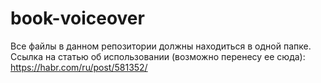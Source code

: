 # book-voiceover
Все файлы в данном репозитории должны находиться в одной папке.
Ссылка на статью об использовании (возможно перенесу ее сюда):
https://habr.com/ru/post/581352/
